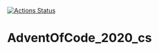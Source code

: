 [![Actions Status](https://github.com/Stalfy/AdventOfCode_2020_cs/workflows/UnitTest/badge.svg)](https://github.com/Stalfy/AdventOfCode_2020_cs/actions)


# AdventOfCode_2020_cs
